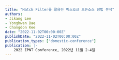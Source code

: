 ```yaml
---
title: "Hatch Filter를 활용한 픽스호크 오픈소스 항법 분석"
authors:
- Jikang Lee
- Yonghwan Bae
- Changdon Kee
date: "2022-11-02T00:00:00Z"
publishDate: "2022-11-02T00:00:00Z"
publication_types: ["domestic-conference"]
publication: |-
    2022 IPNT Conference, 2022년 11월 2~4일
---
```

